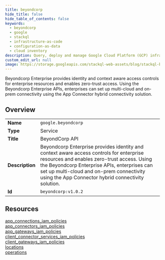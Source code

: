 ```yaml
---
title: beyondcorp
hide_title: false
hide_table_of_contents: false
keywords:
  - beyondcorp
  - google
  - stackql
  - infrastructure-as-code
  - configuration-as-data
  - cloud inventory
description: Query, deploy and manage Google Cloud Platform (GCP) infrastructure and resources using SQL
custom_edit_url: null
image: https://storage.googleapis.com/stackql-web-assets/blog/stackql-blog-post-featured-image.png
---
```

Beyondcorp Enterprise provides identity and context aware access controls for enterprise resources and enables zero-trust access. Using the Beyondcorp Enterprise APIs, enterprises can set up multi-cloud and on-prem connectivity using the App Connector hybrid connectivity solution.  
    

## Overview
<table><tbody>
<tr><td><b>Name</b></td><td><code>google.beyondcorp</code></td></tr>
<tr><td><b>Type</b></td><td>Service</td></tr>
<tr><td><b>Title</b></td><td>BeyondCorp API</td></tr>
<tr><td><b>Description</b></td><td>Beyondcorp Enterprise provides identity and context aware access controls for enterprise resources and enables zero-trust access. Using the Beyondcorp Enterprise APIs, enterprises can set up multi-cloud and on-prem connectivity using the App Connector hybrid connectivity solution.</td></tr>
<tr><td><b>Id</b></td><td><code>beyondcorp:v1.0.2</code></td></tr>
</tbody></table>

## Resources
<div class="row">
<div class="providerDocColumn">
<a href="/providers/google/beyondcorp/app_connections_iam_policies/">app_connections_iam_policies</a><br />
<a href="/providers/google/beyondcorp/app_connectors_iam_policies/">app_connectors_iam_policies</a><br />
<a href="/providers/google/beyondcorp/app_gateways_iam_policies/">app_gateways_iam_policies</a><br />
<a href="/providers/google/beyondcorp/client_connector_services_iam_policies/">client_connector_services_iam_policies</a><br />
</div>
<div class="providerDocColumn">
<a href="/providers/google/beyondcorp/client_gateways_iam_policies/">client_gateways_iam_policies</a><br />
<a href="/providers/google/beyondcorp/locations/">locations</a><br />
<a href="/providers/google/beyondcorp/operations/">operations</a><br />
</div>
</div>
